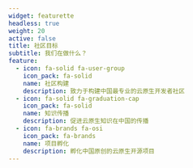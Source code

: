 ```yaml
---
widget: featurette
headless: true
weight: 20
active: false
title: 社区目标
subtitle: 我们在做什么？
feature:
  - icon: fa-solid fa-user-group
    icon_pack: fa-solid
    name: 社区构建
    description: 致力于构建中国最专业的云原生开发者社区
  - icon: fa-solid fa-graduation-cap
    icon_pack: fa-solid
    name: 知识传播
    description: 促进云原生知识在中国的传播
  - icon: fa-brands fa-osi
    icon_pack: fa-brands
    name: 项目孵化
    description: 孵化中国原创的云原生开源项目
---
```

